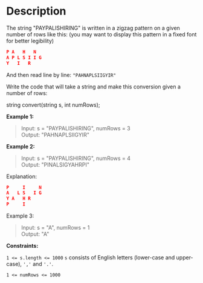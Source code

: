 # Description

The string "PAYPALISHIRING" is written in a zigzag pattern on a given number of rows like this: (you may want to display this pattern in a fixed font for better legibility)

```json
P A   H   N
A P L S I I G
Y   I   R
```

And then read line by line: `"PAHNAPLSIIGYIR"`

Write the code that will take a string and make this conversion given a number of rows:

string convert(string s, int numRows);

**Example 1:**

>Input: s = "PAYPALISHIRING", numRows = 3\
>Output: "PAHNAPLSIIGYIR"

**Example 2:**

>Input: s = "PAYPALISHIRING", numRows = 4\
>Output: "PINALSIGYAHRPI"

Explanation:

```json
P     I     N
A   L S   I G
Y A   H R
P     I
```

Example 3:

>Input: s = "A", numRows = 1\
>Output: "A"

**Constraints:**

`1 <= s.length <= 1000`
`s` consists of English letters (lower-case and upper-case), `','` and `'.'`.

`1 <= numRows <= 1000`
